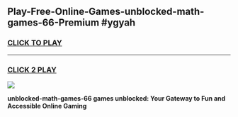 
## Play-Free-Online-Games-unblocked-math-games-66-Premium #ygyah
<h3>
<a href="https://premium.freeplayer.one?title=unblocked-math-games-66&ref=8M">CLICK TO PLAY</a></h3>
<hr>

<h3>
<a href="https://premium.freeplayer.one?title=unblocked-math-games-66&ref=8M">CLICK 2 PLAY</a>
  
</h3>

<a href="https://premium.freeplayer.one?title=unblocked-math-games-66&ref=8M"><img src="https://clearcache.store/games.png"></a>


**unblocked-math-games-66 games unblocked: Your Gateway to Fun and Accessible Online Gaming**
